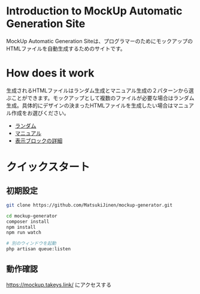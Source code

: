 # Introduction to MockUp Automatic Generation Site
MockUp Automatic Generation Siteは、プログラマーのためにモックアップのHTMLファイルを自動生成するためのサイトです。

# How does it work
生成されるHTMLファイルはランダム生成とマニュアル生成の２パターンから選ぶことができます。モックアップとして複数のファイルが必要な場合はランダム生成。具体的にデザインの決まったHTMLファイルを生成したい場合はマニュアル作成をお選びください。

- [ランダム](/random)
- [マニュアル](/manual)
- [表示ブロックの詳細](/block)

# クイックスタート

## 初期設定

```bash
git clone https://github.com/MatsukiJinen/mockup-generator.git

cd mockup-generator
composer install
npm install
npm run watch

# 別のウィンドウを起動
php artisan queue:listen
```

## 動作確認

https://mockup.takeys.link/
にアクセスする


